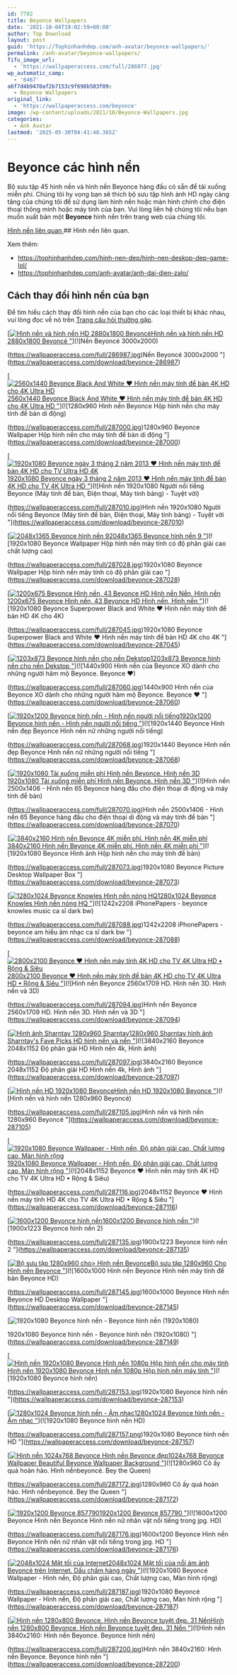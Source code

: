 ```yaml
---
id: 7702
title: Beyonce Wallpapers
date: '2021-10-04T19:02:59+00:00'
author: Top Download
layout: post
guid: 'https://Tophinhanhdep.com/anh-avatar/beyonce-wallpapers/'
permalink: /anh-avatar/beyonce-wallpapers/
fifu_image_url:
  - 'https://wallpaperaccess.com/full/286977.jpg'
wp_automatic_camp:
  - '6467'
a6f7d4b9470af2b7153c9f698b583f09:
  - Beyonce Wallpapers
original_link:
  - 'https://wallpaperaccess.com/beyonce'
image: /wp-content/uploads/2021/10/Beyonce-Wallpapers.jpg
categories:
  - Ảnh Avatar
lastmod: '2025-05-30T04:41:40.365Z'
---
```

# Beyonce các hình nền

Bộ sưu tập 45 hình nền và hình nền Beyonce hàng đầu có sẵn để tải xuống miễn phí. Chúng tôi hy vọng bạn sẽ thích bộ sưu tập hình ảnh HD ngày càng tăng của chúng tôi để sử dụng làm hình nền hoặc màn hình chính cho điện thoại thông minh hoặc máy tính của bạn. Vui lòng liên hệ chúng tôi nếu bạn muốn xuất bản một **Beyonce** hình nền trên trang web của chúng tôi.

[Hình nền liên quan ](#related) ## Hình nền liên quan.

   
 Xem thêm:

   
- <https://tophinhanhdep.com/hinh-nen-dep/hinh-nen-deskop-dep-game-lol/>
- <https://tophinhanhdep.com/anh-avatar/anh-dai-dien-zalo/>

## Cách thay đổi hình nền của bạn

Để tìm hiểu cách thay đổi hình nền của bạn cho các loại thiết bị khác nhau, vui lòng đọc về nó trên [Trang câu hỏi thường gặp](https://tophinhanhdep.com/faq/).

  
[[![Hình nền và hình nền HD 2880x1800 Beyoncé](https://wallpaperaccess.com/full/286977.jpg)Hình nền và hình nền HD 2880x1800 Beyoncé "](https://wallpaperaccess.com/download/beyonce-286977)](![Nền Beyoncé 3000x2000)

(https://wallpaperaccess.com/full/286987.jpg)Nền Beyoncé 3000x2000 "](https://wallpaperaccess.com/download/beyonce-286987)

[[![2560x1440 Beyonce Black And White ❤ Hình nền máy tính để bàn 4K HD cho 4K Ultra HD](https://wallpaperaccess.com/full/286993.jpg)2560x1440 Beyonce Black And White ❤ Hình nền máy tính để bàn 4K HD cho 4K Ultra HD "](https://wallpaperaccess.com/download/beyonce-286993)](![1280x960 Hình nền Beyonce Hộp hình nền cho máy tính để bàn di động)

(https://wallpaperaccess.com/full/287000.jpg)1280x960 Beyonce Wallpaper Hộp hình nền cho máy tính để bàn di động "](https://wallpaperaccess.com/download/beyonce-287000)

[[![1920x1080 Beyonce ngày 3 tháng 2 năm 2013 ❤ Hình nền máy tính để bàn 4K HD cho TV Ultra HD 4K](https://wallpaperaccess.com/full/287003.jpg)1920x1080 Beyonce ngày 3 tháng 2 năm 2013 ❤ Hình nền máy tính để bàn 4K HD cho TV 4K Ultra HD "](https://wallpaperaccess.com/download/beyonce-287003)](![Hình nền 1920x1080 Người nổi tiếng Beyonce (Máy tính để bàn, Điện thoại, Máy tính bảng) - Tuyệt vời)

(https://wallpaperaccess.com/full/287010.jpg)Hình nền 1920x1080 Người nổi tiếng Beyonce (Máy tính để bàn, Điện thoại, Máy tính bảng) - Tuyệt vời "](https://wallpaperaccess.com/download/beyonce-287010)

[[![2048x1365 Beyonce hình nền 9](https://wallpaperaccess.com/full/287027.jpg)2048x1365 Beyonce hình nền 9 "](https://wallpaperaccess.com/download/beyonce-287027)](![1920x1080 Beyonce Wallpaper Hộp hình nền máy tính có độ phân giải cao chất lượng cao)

(https://wallpaperaccess.com/full/287028.jpg)1920x1080 Beyonce Wallpaper Hộp hình nền máy tính có độ phân giải cao "](https://wallpaperaccess.com/download/beyonce-287028)

[[![1200x675 Beyonce Hình nền, 43 Beyonce HD Hình nền Nền, Hình nền](https://wallpaperaccess.com/full/287030.jpg)1200x675 Beyonce Hình nền, 43 Beyonce HD Hình nền, Hình nền "](https://wallpaperaccess.com/download/beyonce-287030)](![1920x1080 Beyonce Superpower Black and White ❤ Hình nền máy tính để bàn HD 4K cho 4K)

(https://wallpaperaccess.com/full/287045.jpg)1920x1080 Beyonce Superpower Black and White ❤ Hình nền máy tính để bàn HD 4K cho 4K "](https://wallpaperaccess.com/download/beyonce-287045)

[[![1203x873 Beyonce hình nền cho nền Dekstop](https://wallpaperaccess.com/full/287053.jpg)1203x873 Beyonce hình nền cho nền Dekstop "](https://wallpaperaccess.com/download/beyonce-287053)](![1440x900 Hình nền của Beyonce XO dành cho những người hâm mộ Beyonce.  Beyonce ❤)

(https://wallpaperaccess.com/full/287060.jpg)1440x900 Hình nền của Beyonce XO dành cho những người hâm mộ Beyonce. Beyonce ❤ "](https://wallpaperaccess.com/download/beyonce-287060)

[[![1920x1200 Beyonce hình nền - Hình nền người nổi tiếng](https://wallpaperaccess.com/full/287063.jpg)1920x1200 Beyonce hình nền - Hình nền người nổi tiếng "](https://wallpaperaccess.com/download/beyonce-287063)](![1920x1440 Beyonce Hình nền đẹp Beyonce Hình nền nữ những người nổi tiếng)

(https://wallpaperaccess.com/full/287068.jpg)1920x1440 Beyonce Hình nền đẹp Beyonce Hình nền nữ những người nổi tiếng "](https://wallpaperaccess.com/download/beyonce-287068)

[[![1920x1080 Tải xuống miễn phí Hình nền Beyonce.  Hình nền 3D](https://wallpaperaccess.com/full/287069.jpg)1920x1080 Tải xuống miễn phí Hình nền Beyonce. Hình nền 3D "](https://wallpaperaccess.com/download/beyonce-287069)](![Hình nền 2500x1406 - Hình nền 65 Beyonce hàng đầu cho điện thoại di động và máy tính để bàn)

(https://wallpaperaccess.com/full/287070.jpg)Hình nền 2500x1406 - Hình nền 65 Beyonce hàng đầu cho điện thoại di động và máy tính để bàn "](https://wallpaperaccess.com/download/beyonce-287070)

[[![3840x2160 Hình nền Beyonce 4K miễn phí.  Hình nền 4K miễn phí](https://wallpaperaccess.com/full/287071.jpg)3840x2160 Hình nền Beyonce 4K miễn phí. Hình nền 4K miễn phí "](https://wallpaperaccess.com/download/beyonce-287071)](![1920x1080 Beyonce Hình ảnh Hộp hình nền cho máy tính để bàn)

(https://wallpaperaccess.com/full/287073.jpg)1920x1080 Beyonce Picture Desktop Wallpaper Box "](https://wallpaperaccess.com/download/beyonce-287073)

[[![1280x1024 Beyonce Knowles Hình nền nóng HQ](https://wallpaperaccess.com/full/287078.jpg)1280x1024 Beyonce Knowles Hình nền nóng HQ "](https://wallpaperaccess.com/download/beyonce-287078)](![1242x2208 iPhonePapers - beyonce knowles music ca sĩ dark bw)

(https://wallpaperaccess.com/full/287088.jpg)1242x2208 iPhonePapers - beyonce am hiểu âm nhạc ca sĩ dark bw "](https://wallpaperaccess.com/download/beyonce-287088)

[[![2800x2100 Beyonce ❤ Hình nền máy tính 4K HD cho TV 4K Ultra HD • Rộng & Siêu](https://wallpaperaccess.com/full/287089.jpg)2800x2100 Beyonce ❤ Hình nền máy tính để bàn 4K HD cho TV 4K Ultra HD • Rộng &amp; Siêu "](https://wallpaperaccess.com/download/beyonce-287089)](![Hình nền Beyonce 2560x1709 HD.  Hình nền 3D.  Hình nền và 3D)

(https://wallpaperaccess.com/full/287094.jpg)Hình nền Beyonce 2560x1709 HD. Hình nền 3D. Hình nền và 3D "](https://wallpaperaccess.com/download/beyonce-287094)

[[![Hình ảnh Sharntay 1280x960 Sharntay](https://wallpaperaccess.com/full/287096.jpg)1280x960 Sharntay hình ảnh Sharntay's Fave Picks HD hình nền và nền "](https://wallpaperaccess.com/download/beyonce-287096)](![3840x2160 Beyonce 2048x1152 Độ phân giải HD Hình nền 4k, Hình ảnh)

(https://wallpaperaccess.com/full/287097.jpg)3840x2160 Beyonce 2048x1152 Độ phân giải HD Hình nền 4k, Hình ảnh "](https://wallpaperaccess.com/download/beyonce-287097)

[[![Hình nền HD 1920x1080 Beyonce](https://wallpaperaccess.com/full/287100.jpg)Hình nền HD 1920x1080 Beyonce "](https://wallpaperaccess.com/download/beyonce-287100)](![Hình nền và hình nền 1280x960 Beyoncé)

(https://wallpaperaccess.com/full/287105.jpg)Hình nền và hình nền 1280x960 Beyoncé "](https://wallpaperaccess.com/download/beyonce-287105)

[[![1920x1080 Beyonce Wallpaper - Hình nền, Độ phân giải cao, Chất lượng cao, Màn hình rộng](https://wallpaperaccess.com/full/287106.jpg)1920x1080 Beyonce Wallpaper - Hình nền, Độ phân giải cao, Chất lượng cao, Màn hình rộng "](https://wallpaperaccess.com/download/beyonce-287106)](![2048x1152 Beyonce ❤ Hình nền máy tính 4K HD cho TV 4K Ultra HD • Rộng & Siêu)

(https://wallpaperaccess.com/full/287116.jpg)2048x1152 Beyonce ❤ Hình nền máy tính HD 4K cho TV 4K Ultra HD • Rộng &amp; Siêu "](https://wallpaperaccess.com/download/beyonce-287116)

[[![1600x1200 Beyonce hình nền](https://wallpaperaccess.com/full/287120.jpg)1600x1200 Beyonce hình nền "](https://wallpaperaccess.com/download/beyonce-287120)](![1900x1223 Beyonce hình nền 2)

(https://wallpaperaccess.com/full/287135.jpg)1900x1223 Beyonce hình nền 2 "](https://wallpaperaccess.com/download/beyonce-287135)

[[![Bộ sưu tập 1280x960 cho> Hình nền Beyonce]()Bộ sưu tập 1280x960 Cho Hình nền Beyonce "](https://wallpaperaccess.com/download/beyonce-287140)](![1600x1000 Hình nền Beyonce Hình nền máy tính để bàn Beyonce HD)

(https://wallpaperaccess.com/full/287145.jpg)1600x1000 Beyonce Hình nền Beyonce HD Desktop Wallpaper "](https://wallpaperaccess.com/download/beyonce-287145)

[![1920x1080 Beyonce hình nền - Beyonce hình nền (1920x1080)](https://wallpaperaccess.com/full/287149.jpg)

1920x1080 Beyonce hình nền - Beyonce hình nền (1920x1080) "](https://wallpaperaccess.com/download/beyonce-287149)

[[![Hình nền 1920x1080 Beyonce Hình nền 1080p Hộp hình nền cho máy tính](https://wallpaperaccess.com/full/287151.jpg)Hình nền 1920x1080 Beyonce Hình nền 1080p Hộp hình nền máy tính "](https://wallpaperaccess.com/download/beyonce-287151)](![1920x1080 Beyonce hình nền)

(https://wallpaperaccess.com/full/287153.jpg)1920x1080 Beyonce hình nền "](https://wallpaperaccess.com/download/beyonce-287153)

[[![1280x1024 Beyonce hình nền - Âm nhạc](https://wallpaperaccess.com/full/287156.jpg)1280x1024 Beyonce hình nền - Âm nhạc "](https://wallpaperaccess.com/download/beyonce-287156)](![1920x1080 Beyonce hình nền HD)

(https://wallpaperaccess.com/full/287157.png)1920x1080 Beyonce hình nền HD "](https://wallpaperaccess.com/download/beyonce-287157)

[[![Hình nền 1024x768 Beyonce Hình nền Beyonce đẹp](https://wallpaperaccess.com/full/287171.jpg)1024x768 Beyonce Wallpaper Beautiful Beyonce Wallpaper Background "](https://wallpaperaccess.com/download/beyonce-287171)](![1280x960 Cô ấy quá hoàn hảo. Hình nềnbeyoncé.  Bey the Queen)

(https://wallpaperaccess.com/full/287172.jpg)1280x960 Cô ấy quá hoàn hảo. Hình nềnbeyoncé. Bey the Queen "](https://wallpaperaccess.com/download/beyonce-287172)

[[![1920x1200 Beyonce 857790](https://wallpaperaccess.com/full/287173.jpg)1920x1200 Beyonce 857790 "](https://wallpaperaccess.com/download/beyonce-287173)](![1600x1200 Beyonce Hình nền Beyonce Hình nền nữ nhân vật nổi tiếng trong jpg.  HD)

(https://wallpaperaccess.com/full/287176.jpg)1600x1200 Beyonce Hình nền Beyonce Hình nền nữ nhân vật nổi tiếng trong jpg. HD "](https://wallpaperaccess.com/download/beyonce-287176)

[[![2048x1024 Mặt tối của Internet](https://wallpaperaccess.com/full/287178.jpg)2048x1024 Mặt tối của nỗi ám ảnh Beyoncé trên Internet. Dấu chấm hàng ngày "](https://wallpaperaccess.com/download/beyonce-287178)](![1920x1080 Beyoncé Wallpaper - Hình nền, Độ phân giải cao, Chất lượng cao, Màn hình rộng)

(https://wallpaperaccess.com/full/287187.jpg)1920x1080 Beyoncé Wallpaper - Hình nền, Độ phân giải cao, Chất lượng cao, Màn hình rộng "](https://wallpaperaccess.com/download/beyonce-287187)

[[![Hình nền 1280x800 Beyonce.  Hình nền Beyonce tuyệt đẹp.  31 Nền](https://wallpaperaccess.com/full/287199.jpg)Hình nền 1280x800 Beyonce. Hình nền Beyonce tuyệt đẹp. 31 Nền "](https://wallpaperaccess.com/download/beyonce-287199)](![Hình nền 3840x2160: Hình nền Beyonce.  Beyonce hình nền)

(https://wallpaperaccess.com/full/287200.jpg)Hình nền 3840x2160: Hình nền Beyonce. Beyonce hình nền "](https://wallpaperaccess.com/download/beyonce-287200)

